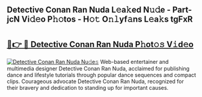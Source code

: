 ## Detective Conan Ran Nuda L𝚎a𝚔ed N𝚞𝚍e - Part-jcN Vi𝚍𝚎o P𝚑𝚘tos - H𝚘𝚝 O𝚗𝚕yf𝚊ns L𝚎a𝚔s tgFxR

# <h2><a href="http://kf0sby.oniu.top/?m=Detective+Conan+Ran+Nuda">🔗👉 🔴 Detective Conan Ran Nuda P𝚑ot𝚘𝚜 V𝚒d𝚎o</a></h2>

[![Detective Conan Ran Nuda Nu𝚍e𝚜](https://i.imgur.com/0qMVB7G.gif)](http://kf0sby.oniu.top/?m=Detective+Conan+Ran+Nuda)
Web-based entertainer and multimedia designer Detective Conan Ran Nuda, acclaimed for publishing dance and lifestyle tutorials through popular dance sequences and compact clips. Courageous advocate Detective Conan Ran Nuda, recognized for their bravery and dedication to standing up for important causes.  

